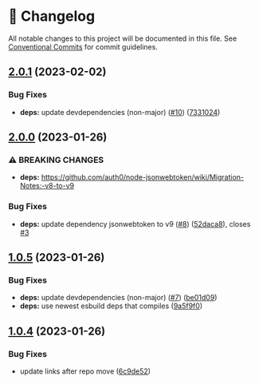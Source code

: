 <!-- markdownlint-disable --><!-- textlint-disable -->

# 📓 Changelog

All notable changes to this project will be documented in this file. See
[Conventional Commits](https://conventionalcommits.org) for commit guidelines.

## [2.0.1](https://github.com/sanity-io/jsonwebtoken-esm/compare/v2.0.0...v2.0.1) (2023-02-02)

### Bug Fixes

- **deps:** update devdependencies (non-major) ([#10](https://github.com/sanity-io/jsonwebtoken-esm/issues/10)) ([7331024](https://github.com/sanity-io/jsonwebtoken-esm/commit/7331024a743ab88a5aef9e7eb861bf973419bc33))

## [2.0.0](https://github.com/sanity-io/jsonwebtoken-esm/compare/v1.0.5...v2.0.0) (2023-01-26)

### ⚠ BREAKING CHANGES

- **deps:** https://github.com/auth0/node-jsonwebtoken/wiki/Migration-Notes:-v8-to-v9

### Bug Fixes

- **deps:** update dependency jsonwebtoken to v9 ([#8](https://github.com/sanity-io/jsonwebtoken-esm/issues/8)) ([52daca8](https://github.com/sanity-io/jsonwebtoken-esm/commit/52daca82b02fb5f03d88bd51db56d9a0da06956d)), closes [#3](https://github.com/sanity-io/jsonwebtoken-esm/issues/3)

## [1.0.5](https://github.com/sanity-io/jsonwebtoken-esm/compare/v1.0.4...v1.0.5) (2023-01-26)

### Bug Fixes

- **deps:** update devdependencies (non-major) ([#7](https://github.com/sanity-io/jsonwebtoken-esm/issues/7)) ([be01d09](https://github.com/sanity-io/jsonwebtoken-esm/commit/be01d096324bc698c094c99d6f61cd615850f2c5))
- **deps:** use newest esbuild deps that compiles ([9a5f9f0](https://github.com/sanity-io/jsonwebtoken-esm/commit/9a5f9f0280c64c5447743078190371e246538d9b))

## [1.0.4](https://github.com/sanity-io/jsonwebtoken-esm/compare/v1.0.3...v1.0.4) (2023-01-26)

### Bug Fixes

- update links after repo move ([6c9de52](https://github.com/sanity-io/jsonwebtoken-esm/commit/6c9de526f42a2faadca745bbfdc1694bc7520aa2))
